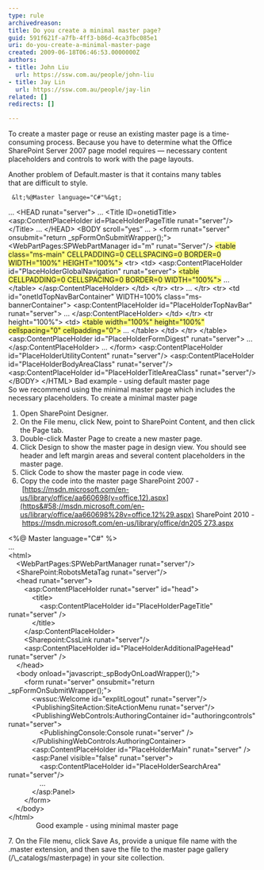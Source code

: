 ```yaml
---
type: rule
archivedreason: 
title: Do you create a minimal master page?
guid: 591f621f-a7fb-4ff3-b86d-4ca3fbc085e1
uri: do-you-create-a-minimal-master-page
created: 2009-06-18T06:46:53.0000000Z
authors:
- title: John Liu
  url: https://ssw.com.au/people/john-liu
- title: Jay Lin
  url: https://ssw.com.au/people/jay-lin
related: []
redirects: []

---
```


To create a master page or reuse an existing master page is a time-consuming process. Because you have to determine what the Office SharePoint Server 2007 page model requires — necessary content placeholders and controls to work with the page layouts.

 Another problem of Default.master is that it contains many tables that are difficult to style.  
<!--endintro-->
     &lt;%@Master language="C#"%&gt;
...
&lt;HEAD runat="server"&gt;
...
&lt;Title ID=onetidTitle&gt;
&lt;asp:ContentPlaceHolder id=PlaceHolderPageTitle runat="server"/&gt;
&lt;/Title&gt;
...
&lt;/HEAD&gt;
&lt;BODY scroll="yes” ... &gt;
&lt;form runat="server" onsubmit="return \_spFormOnSubmitWrapper();"&gt;
&lt;WebPartPages:SPWebPartManager id="m" runat="Server"/&gt;
<font style="background-color&#58;#ffff80;">&lt;table class=&quot;ms-main&quot; CELLPADDING=0 CELLSPACING=0 BORDER=0 WIDTH=&quot;100%&quot; HEIGHT=&quot;100%&quot;&gt;</font>
&lt;tr&gt;
&lt;td&gt;
&lt;asp:ContentPlaceHolder id="PlaceHolderGlobalNavigation" runat="server"&gt;
<font style="background-color&#58;#ffff80;">&lt;table CELLPADDING=0 CELLSPACING=0 BORDER=0 WIDTH=&quot;100%&quot;&gt;</font>
...
&lt;/table&gt;
&lt;/asp:ContentPlaceHolder&gt;
&lt;/td&gt;
&lt;/tr&gt;
&lt;tr&gt;
...
&lt;/tr&gt;
&lt;tr&gt;
&lt;td id="onetIdTopNavBarContainer" WIDTH=100% class="ms-bannerContainer"&gt;
&lt;asp:ContentPlaceHolder id="PlaceHolderTopNavBar" runat="server"&gt;
...
&lt;/asp:ContentPlaceHolder&gt;
&lt;/td&gt;
&lt;/tr&gt;
&lt;tr height="100%"&gt;
&lt;td&gt;
<font style="background-color&#58;#ffff80;">&lt;table width=&quot;100%&quot; height=&quot;100%&quot; cellspacing=&quot;0&quot; cellpadding=&quot;0&quot;&gt;</font>
...
&lt;/table&gt;
&lt;/td&gt;
&lt;/tr&gt;
&lt;/table&gt;
&lt;asp:ContentPlaceHolder id="PlaceHolderFormDigest" runat="server"&gt;
...
&lt;/asp:ContentPlaceHolder&gt;
...
&lt;/form&gt;
&lt;asp:ContentPlaceHolder id="PlaceHolderUtilityContent" runat="server"/&gt;
&lt;asp:ContentPlaceHolder id="PlaceHolderBodyAreaClass" runat="server"/&gt;
&lt;asp:ContentPlaceHolder id="PlaceHolderTitleAreaClass" runat="server"/&gt;
&lt;/BODY&gt;
&lt;/HTML&gt; Bad example - using default master page   
So we recommend using the minimal master page which includes the necessary placeholders.
To create a minimal master page

1. Open SharePoint Designer.
2. On the File menu, click New, point to SharePoint Content, and then click the Page tab.
3. Double-click Master Page to create a new master page.
4. Click Design to show the master page in design view. You should see header and left margin areas and several content placeholders in the master page.
5. Click Code to show the master page in code view.
6. Copy the code into the master page 
SharePoint 2007 - [https://msdn.microsoft.com/en-us/library/office/aa660698(v=office.12).aspx](https&#58;//msdn.microsoft.com/en-us/library/office/aa660698%28v=office.12%29.aspx) 
SharePoint 2010 - [https://msdn.microsoft.com/en-us/library/office/dn205 273.aspx](https&#58;//msdn.microsoft.com/en-us/library/office/dn205273.aspx)
<dl class="goodCode"> <dt>&lt;%@ Master language=&quot;C#&quot; %&gt;<br>...<br>&lt;html&gt;<br>&#160;&#160;&#160; &lt;WebPartPages&#58;SPWebPartManager runat=&quot;server&quot;/&gt;<br>&#160;&#160;&#160; &lt;SharePoint&#58;RobotsMetaTag runat=&quot;server&quot;/&gt;<br>&#160;&#160;&#160; &lt;head runat=&quot;server&quot;&gt;<br>&#160;&#160;&#160;&#160;&#160;&#160;&#160; &lt;asp&#58;ContentPlaceHolder runat=&quot;server&quot; id=&quot;head&quot;&gt;<br>&#160;&#160;&#160;&#160;&#160;&#160;&#160;&#160;&#160;&#160;&#160; &lt;title&gt;<br>&#160;&#160;&#160;&#160;&#160;&#160;&#160;&#160;&#160;&#160;&#160;&#160;&#160;&#160;&#160; &lt;asp&#58;ContentPlaceHolder id=&quot;PlaceHolderPageTitle&quot; runat=&quot;server&quot; /&gt;<br>&#160;&#160;&#160;&#160;&#160;&#160;&#160;&#160;&#160;&#160;&#160; &lt;/title&gt;<br>&#160;&#160;&#160;&#160;&#160;&#160;&#160; &lt;/asp&#58;ContentPlaceHolder&gt;<br>&#160;&#160;&#160;&#160;&#160;&#160;&#160; &lt;Sharepoint&#58;CssLink runat=&quot;server&quot;/&gt;<br>&#160;&#160;&#160;&#160;&#160;&#160;&#160; &lt;asp&#58;ContentPlaceHolder id=&quot;PlaceHolderAdditionalPageHead&quot; runat=&quot;server&quot; /&gt;<br>&#160;&#160;&#160; &lt;/head&gt;<br>&#160;&#160;&#160; &lt;body onload=&quot;javascript&#58;_spBodyOnLoadWrapper();&quot;&gt;<br>&#160;&#160;&#160;&#160;&#160;&#160;&#160; &lt;form runat=&quot;server&quot; onsubmit=&quot;return _spFormOnSubmitWrapper();&quot;&gt;<br>&#160;&#160;&#160;&#160;&#160;&#160;&#160;&#160;&#160;&#160;&#160; &lt;wssuc&#58;Welcome id=&quot;explitLogout&quot; runat=&quot;server&quot;/&gt;<br>&#160;&#160;&#160;&#160;&#160;&#160;&#160;&#160;&#160;&#160;&#160; &lt;PublishingSiteAction&#58;SiteActionMenu runat=&quot;server&quot;/&gt; <br>&#160;&#160;&#160;&#160;&#160;&#160;&#160;&#160;&#160;&#160;&#160; &lt;PublishingWebControls&#58;AuthoringContainer id=&quot;authoringcontrols&quot; runat=&quot;server&quot;&gt;<br>&#160;&#160;&#160;&#160;&#160;&#160;&#160;&#160;&#160;&#160;&#160;&#160;&#160;&#160;&#160; &lt;PublishingConsole&#58;Console runat=&quot;server&quot; /&gt;<br>&#160;&#160;&#160;&#160;&#160;&#160;&#160;&#160;&#160;&#160;&#160; &lt;/PublishingWebControls&#58;AuthoringContainer&gt;<br>&#160;&#160;&#160;&#160;&#160;&#160;&#160;&#160;&#160;&#160;&#160; &lt;asp&#58;ContentPlaceHolder id=&quot;PlaceHolderMain&quot; runat=&quot;server&quot; /&gt;<br>&#160;&#160;&#160;&#160;&#160;&#160;&#160;&#160;&#160;&#160;&#160; &lt;asp&#58;Panel visible=&quot;false&quot; runat=&quot;server&quot;&gt;<br>&#160;&#160;&#160; &#160;&#160;&#160;&#160;&#160;&#160;&#160;&#160;&#160;&#160;&#160; &lt;asp&#58;ContentPlaceHolder id=&quot;PlaceHolderSearchArea&quot; runat=&quot;server&quot;/&gt;<br>&#160;&#160;&#160;&#160;&#160;&#160;&#160; &#160;&#160;&#160;&#160;&#160;&#160;&#160; ...<br>&#160;&#160;&#160;&#160;&#160;&#160;&#160;&#160;&#160;&#160;&#160;&#160;&lt;/asp&#58;Panel&gt;<br>&#160;&#160;&#160;&#160;&#160;&#160;&#160; &lt;/form&gt;<br>&#160;&#160;&#160; &lt;/body&gt;<br>&lt;/html&gt;</dt> <dd>&#160;&#160;&#160; Good example - using minimal master page </dd> </dl>
7. On the File menu, click Save As, provide a unique file name with the .master extension, and then save the file to the master page gallery (/\_catalogs/masterpage) in your site collection.

